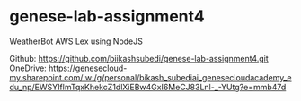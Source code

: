 # genese-lab-assignment4
WeatherBot AWS Lex using NodeJS


Github: https://github.com/biikashsubedi/genese-lab-assignment4.git <br>
OneDrive: https://genesecloud-my.sharepoint.com/:w:/g/personal/bikash_subediai_genesecloudacademy_edu_np/EWSYIflmTqxKhekcZ1dlXiEBw4GxI6MeCJ83Lnl-_-YUtg?e=mmb47d
